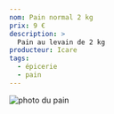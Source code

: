 ```yaml
---
nom: Pain normal 2 kg
prix: 9 €
description: >
  Pain au levain de 2 kg
producteur: Icare
tags: 
  - épicerie
  - pain
---
```


![photo du pain](./media/pain-normal.jpg)
